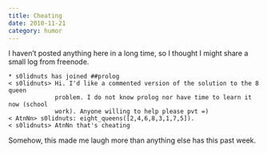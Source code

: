 ```yaml
---
title: Cheating
date: 2010-11-21
category: humor
---
```


I haven’t posted anything here in a long time, so I thought I might share a small log from freenode.

```irc
* s0lidnuts has joined ##prolog
< s0lidnuts> Hi. I'd like a commented version of the solution to the 8 queen
             problem. I do not know prolog nor have time to learn it now (school
             work). Anyone willing to help please pvt =)
< AtnNn> s0lidnuts: eight_queens([2,4,6,8,3,1,7,5]).
< s0lidnuts> AtnNn that's cheating
```

Somehow, this made me laugh more than anything else has this past week.